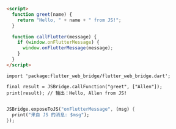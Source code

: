 <!--
This README describes the package. If you publish this package to pub.dev,
this README's contents appear on the landing page for your package.

For information about how to write a good package README, see the guide for
[writing package pages](https://dart.dev/tools/pub/writing-package-pages).

For general information about developing packages, see the Dart guide for
[creating packages](https://dart.dev/guides/libraries/create-packages)
and the Flutter guide for
[developing packages and plugins](https://flutter.dev/to/develop-packages).
-->

```html
<script>
  function greet(name) {
    return "Hello, " + name + " from JS!";
  }

  function callFlutter(message) {
    if (window.onFlutterMessage) {
      window.onFlutterMessage(message);
    }
  }
</script>
```

```
import 'package:flutter_web_bridge/flutter_web_bridge.dart';

final result = JSBridge.callFunction("greet", ["Allen"]);
print(result); // 输出：Hello, Allen from JS!

```

```dart

JSBridge.exposeToJS("onFlutterMessage", (msg) {
  print("来自 JS 的消息: $msg");
});

```

